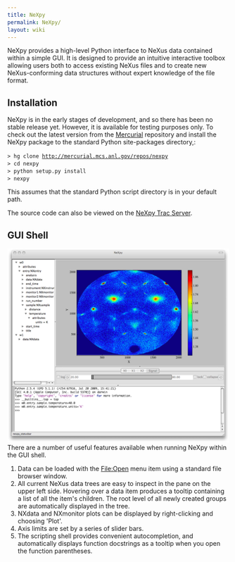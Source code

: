 ```yaml
---
title: NeXpy
permalink: NeXpy/
layout: wiki
---
```


NeXpy provides a high-level Python interface to NeXus data contained
within a simple GUI. It is designed to provide an intuitive interactive
toolbox allowing users both to access existing NeXus files and to create
new NeXus-conforming data structures without expert knowledge of the
file format.

Installation
------------

NeXpy is in the early stages of development, and so there has been no
stable release yet. However, it is available for testing purposes only.
To check out the latest version from the
[Mercurial](http://mercurial.selenic.com/) repository and install the
NeXpy package to the standard Python site-packages directory,:

`> hg clone `[`http://mercurial.mcs.anl.gov/repos/nexpy`](http://mercurial.mcs.anl.gov/repos/nexpy)  
`> cd nexpy`  
`> python setup.py install`  
`> nexpy`  

This assumes that the standard Python script directory is in your
default path.

The source code can also be viewed on the [NeXpy Trac
Server](http://trac.mcs.anl.gov/projects/nexpy/).

GUI Shell
---------

![NeXpy|center|800px](Nexpy.png "fig:NeXpy|center|800px") There are a
number of useful features available when running NeXpy within the GUI
shell.

1.  Data can be loaded with the <File:Open> menu item using a standard
    file browser window.
2.  All current NeXus data trees are easy to inspect in the pane on the
    upper left side. Hovering over a data item produces a tooltip
    containing a list of all the item's children. The root level of all
    newly created groups are automatically displayed in the tree.
3.  NXdata and NXmonitor plots can be displayed by right-clicking and
    choosing 'Plot'.
4.  Axis limits are set by a series of slider bars.
5.  The scripting shell provides convenient autocompletion, and
    automatically displays function docstrings as a tooltip when you
    open the function parentheses.

